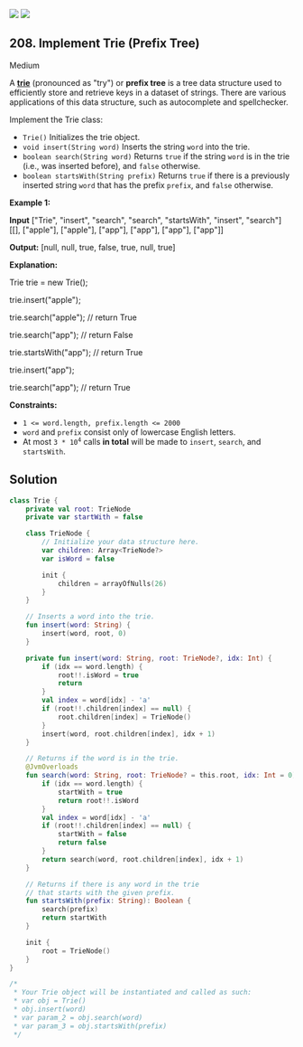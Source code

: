 [![](https://img.shields.io/github/stars/LeetCode-Top-Interview-150/LeetCode-Top-Interview-150?label=Stars&style=flat-square)](https://github.com/LeetCode-Top-Interview-150/LeetCode-Top-Interview-150)
[![](https://img.shields.io/github/forks/LeetCode-Top-Interview-150/LeetCode-Top-Interview-150?label=Fork%20me%20on%20GitHub%20&style=flat-square)](https://github.com/LeetCode-Top-Interview-150/LeetCode-Top-Interview-150/fork)

## 208\. Implement Trie (Prefix Tree)

Medium

A [**trie**](https://en.wikipedia.org/wiki/Trie) (pronounced as "try") or **prefix tree** is a tree data structure used to efficiently store and retrieve keys in a dataset of strings. There are various applications of this data structure, such as autocomplete and spellchecker.

Implement the Trie class:

*   `Trie()` Initializes the trie object.
*   `void insert(String word)` Inserts the string `word` into the trie.
*   `boolean search(String word)` Returns `true` if the string `word` is in the trie (i.e., was inserted before), and `false` otherwise.
*   `boolean startsWith(String prefix)` Returns `true` if there is a previously inserted string `word` that has the prefix `prefix`, and `false` otherwise.

**Example 1:**

**Input** ["Trie", "insert", "search", "search", "startsWith", "insert", "search"] [[], ["apple"], ["apple"], ["app"], ["app"], ["app"], ["app"]]

**Output:** [null, null, true, false, true, null, true]

**Explanation:** 

Trie trie = new Trie(); 

trie.insert("apple"); 

trie.search("apple"); // return True 

trie.search("app"); // return False 

trie.startsWith("app"); // return True 

trie.insert("app"); 

trie.search("app"); // return True

**Constraints:**

*   `1 <= word.length, prefix.length <= 2000`
*   `word` and `prefix` consist only of lowercase English letters.
*   At most <code>3 * 10<sup>4</sup></code> calls **in total** will be made to `insert`, `search`, and `startsWith`.

## Solution

```kotlin
class Trie {
    private val root: TrieNode
    private var startWith = false

    class TrieNode {
        // Initialize your data structure here.
        var children: Array<TrieNode?>
        var isWord = false

        init {
            children = arrayOfNulls(26)
        }
    }

    // Inserts a word into the trie.
    fun insert(word: String) {
        insert(word, root, 0)
    }

    private fun insert(word: String, root: TrieNode?, idx: Int) {
        if (idx == word.length) {
            root!!.isWord = true
            return
        }
        val index = word[idx] - 'a'
        if (root!!.children[index] == null) {
            root.children[index] = TrieNode()
        }
        insert(word, root.children[index], idx + 1)
    }

    // Returns if the word is in the trie.
    @JvmOverloads
    fun search(word: String, root: TrieNode? = this.root, idx: Int = 0): Boolean {
        if (idx == word.length) {
            startWith = true
            return root!!.isWord
        }
        val index = word[idx] - 'a'
        if (root!!.children[index] == null) {
            startWith = false
            return false
        }
        return search(word, root.children[index], idx + 1)
    }

    // Returns if there is any word in the trie
    // that starts with the given prefix.
    fun startsWith(prefix: String): Boolean {
        search(prefix)
        return startWith
    }

    init {
        root = TrieNode()
    }
}

/*
 * Your Trie object will be instantiated and called as such:
 * var obj = Trie()
 * obj.insert(word)
 * var param_2 = obj.search(word)
 * var param_3 = obj.startsWith(prefix)
 */
```